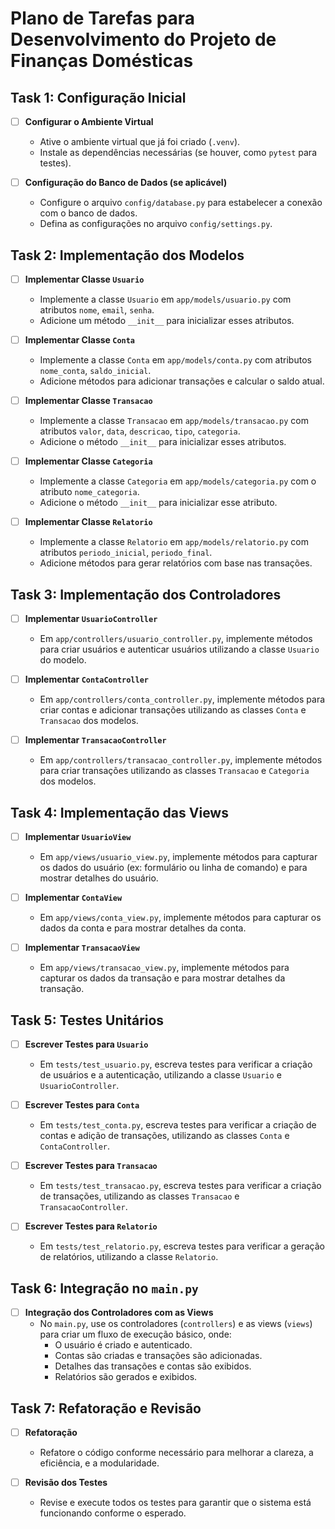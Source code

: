 # Plano de Tarefas para Desenvolvimento do Projeto de Finanças Domésticas

## Task 1: Configuração Inicial

- [ ] **Configurar o Ambiente Virtual**
  - Ative o ambiente virtual que já foi criado (`.venv`).
  - Instale as dependências necessárias (se houver, como `pytest` para testes).

- [ ] **Configuração do Banco de Dados (se aplicável)**
  - Configure o arquivo `config/database.py` para estabelecer a conexão com o banco de dados.
  - Defina as configurações no arquivo `config/settings.py`.

## Task 2: Implementação dos Modelos

- [ ] **Implementar Classe `Usuario`**
  - Implemente a classe `Usuario` em `app/models/usuario.py` com atributos `nome`, `email`, `senha`.
  - Adicione um método `__init__` para inicializar esses atributos.

- [ ] **Implementar Classe `Conta`**
  - Implemente a classe `Conta` em `app/models/conta.py` com atributos `nome_conta`, `saldo_inicial`.
  - Adicione métodos para adicionar transações e calcular o saldo atual.

- [ ] **Implementar Classe `Transacao`**
  - Implemente a classe `Transacao` em `app/models/transacao.py` com atributos `valor`, `data`, `descricao`, `tipo`, `categoria`.
  - Adicione o método `__init__` para inicializar esses atributos.

- [ ] **Implementar Classe `Categoria`**
  - Implemente a classe `Categoria` em `app/models/categoria.py` com o atributo `nome_categoria`.
  - Adicione o método `__init__` para inicializar esse atributo.

- [ ] **Implementar Classe `Relatorio`**
  - Implemente a classe `Relatorio` em `app/models/relatorio.py` com atributos `periodo_inicial`, `periodo_final`.
  - Adicione métodos para gerar relatórios com base nas transações.

## Task 3: Implementação dos Controladores

- [ ] **Implementar `UsuarioController`**
  - Em `app/controllers/usuario_controller.py`, implemente métodos para criar usuários e autenticar usuários utilizando a classe `Usuario` do modelo.

- [ ] **Implementar `ContaController`**
  - Em `app/controllers/conta_controller.py`, implemente métodos para criar contas e adicionar transações utilizando as classes `Conta` e `Transacao` dos modelos.

- [ ] **Implementar `TransacaoController`**
  - Em `app/controllers/transacao_controller.py`, implemente métodos para criar transações utilizando as classes `Transacao` e `Categoria` dos modelos.

## Task 4: Implementação das Views

- [ ] **Implementar `UsuarioView`**
  - Em `app/views/usuario_view.py`, implemente métodos para capturar os dados do usuário (ex: formulário ou linha de comando) e para mostrar detalhes do usuário.

- [ ] **Implementar `ContaView`**
  - Em `app/views/conta_view.py`, implemente métodos para capturar os dados da conta e para mostrar detalhes da conta.

- [ ] **Implementar `TransacaoView`**
  - Em `app/views/transacao_view.py`, implemente métodos para capturar os dados da transação e para mostrar detalhes da transação.

## Task 5: Testes Unitários

- [ ] **Escrever Testes para `Usuario`**
  - Em `tests/test_usuario.py`, escreva testes para verificar a criação de usuários e a autenticação, utilizando a classe `Usuario` e `UsuarioController`.

- [ ] **Escrever Testes para `Conta`**
  - Em `tests/test_conta.py`, escreva testes para verificar a criação de contas e adição de transações, utilizando as classes `Conta` e `ContaController`.

- [ ] **Escrever Testes para `Transacao`**
  - Em `tests/test_transacao.py`, escreva testes para verificar a criação de transações, utilizando as classes `Transacao` e `TransacaoController`.

- [ ] **Escrever Testes para `Relatorio`**
  - Em `tests/test_relatorio.py`, escreva testes para verificar a geração de relatórios, utilizando a classe `Relatorio`.

## Task 6: Integração no `main.py`

- [ ] **Integração dos Controladores com as Views**
  - No `main.py`, use os controladores (`controllers`) e as views (`views`) para criar um fluxo de execução básico, onde:
    - O usuário é criado e autenticado.
    - Contas são criadas e transações são adicionadas.
    - Detalhes das transações e contas são exibidos.
    - Relatórios são gerados e exibidos.

## Task 7: Refatoração e Revisão

- [ ] **Refatoração**
  - Refatore o código conforme necessário para melhorar a clareza, a eficiência, e a modularidade.

- [ ] **Revisão dos Testes**
  - Revise e execute todos os testes para garantir que o sistema está funcionando conforme o esperado.
